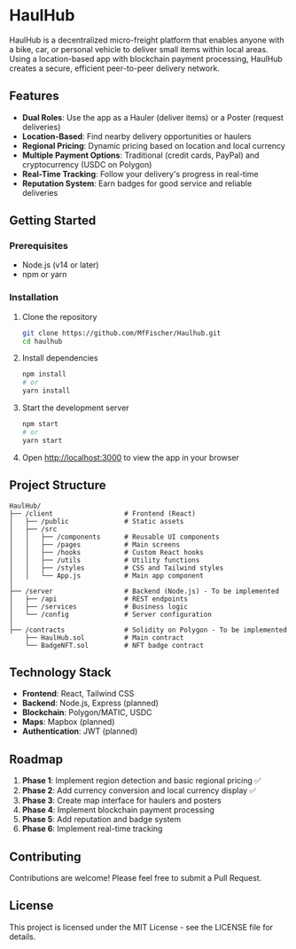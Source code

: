 # HaulHub

HaulHub is a decentralized micro-freight platform that enables anyone with a bike, car, or personal vehicle to deliver small items within local areas. Using a location-based app with blockchain payment processing, HaulHub creates a secure, efficient peer-to-peer delivery network.

## Features

- **Dual Roles**: Use the app as a Hauler (deliver items) or a Poster (request deliveries)
- **Location-Based**: Find nearby delivery opportunities or haulers
- **Regional Pricing**: Dynamic pricing based on location and local currency
- **Multiple Payment Options**: Traditional (credit cards, PayPal) and cryptocurrency (USDC on Polygon)
- **Real-Time Tracking**: Follow your delivery's progress in real-time
- **Reputation System**: Earn badges for good service and reliable deliveries

## Getting Started

### Prerequisites

- Node.js (v14 or later)
- npm or yarn

### Installation

1. Clone the repository
   ```bash
   git clone https://github.com/MfFischer/Haulhub.git
   cd haulhub
   ```

2. Install dependencies
   ```bash
   npm install
   # or
   yarn install
   ```

3. Start the development server
   ```bash
   npm start
   # or
   yarn start
   ```

4. Open [http://localhost:3000](http://localhost:3000) to view the app in your browser

## Project Structure

```
HaulHub/
├── /client                  # Frontend (React)
│   ├── /public              # Static assets
│   ├── /src
│   │   ├── /components      # Reusable UI components
│   │   ├── /pages           # Main screens
│   │   ├── /hooks           # Custom React hooks
│   │   ├── /utils           # Utility functions
│   │   ├── /styles          # CSS and Tailwind styles
│   │   └── App.js           # Main app component
│
├── /server                  # Backend (Node.js) - To be implemented
│   ├── /api                 # REST endpoints
│   ├── /services            # Business logic
│   └── /config              # Server configuration
│
├── /contracts               # Solidity on Polygon - To be implemented
    ├── HaulHub.sol          # Main contract
    └── BadgeNFT.sol         # NFT badge contract
```

## Technology Stack

- **Frontend**: React, Tailwind CSS
- **Backend**: Node.js, Express (planned)
- **Blockchain**: Polygon/MATIC, USDC
- **Maps**: Mapbox (planned)
- **Authentication**: JWT (planned)

## Roadmap

1. **Phase 1**: Implement region detection and basic regional pricing ✅
2. **Phase 2**: Add currency conversion and local currency display ✅
3. **Phase 3**: Create map interface for haulers and posters
4. **Phase 4**: Implement blockchain payment processing
5. **Phase 5**: Add reputation and badge system
6. **Phase 6**: Implement real-time tracking

## Contributing

Contributions are welcome! Please feel free to submit a Pull Request.

## License

This project is licensed under the MIT License - see the LICENSE file for details.